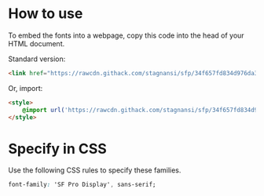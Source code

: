 # How to use
To embed the fonts into a webpage, copy this code into the head of your HTML document.

Standard version:
````html
<link href="https://rawcdn.githack.com/stagnansi/sfp/34f657fd834d976da30fe56bf1de9a3f8848b4f7/style.css" rel="stylesheet">
````

Or, import:
````html
<style>
	@import url('https://rawcdn.githack.com/stagnansi/sfp/34f657fd834d976da30fe56bf1de9a3f8848b4f7/style.css');
</style>
````

# Specify in CSS
Use the following CSS rules to specify these families.
````css
font-family: 'SF Pro Display', sans-serif;
````
